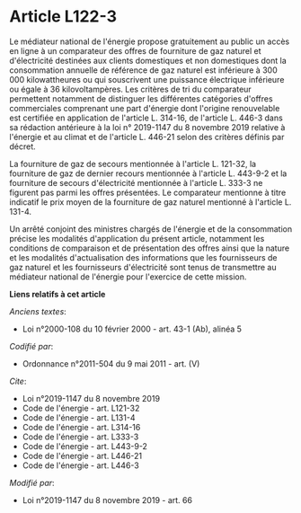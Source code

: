 # Article L122-3

Le médiateur national de l'énergie propose gratuitement au public un accès en ligne à un comparateur des offres de fourniture
de gaz naturel et d'électricité destinées aux clients domestiques et non domestiques dont la consommation annuelle de
référence de gaz naturel est inférieure à 300 000 kilowattheures ou qui souscrivent une puissance électrique inférieure ou
égale à 36 kilovoltampères. Les critères de tri du comparateur permettent notamment de distinguer les différentes catégories
d'offres commerciales comprenant une part d'énergie dont l'origine renouvelable est certifiée en application de l'article L.
314-16, de l'article L. 446-3 dans sa rédaction antérieure à la loi n° 2019-1147 du 8 novembre 2019 relative à l'énergie et
au climat et de l'article L. 446-21 selon des critères définis par décret. 

La fourniture de gaz de secours mentionnée à l'article L. 121-32, la fourniture de gaz de dernier recours mentionnée à
l'article L. 443-9-2 et la fourniture de secours d'électricité mentionnée à l'article L. 333-3 ne figurent pas parmi les
offres présentées. Le comparateur mentionne à titre indicatif le prix moyen de la fourniture de gaz naturel mentionné à
l'article L. 131-4. 

Un arrêté conjoint des ministres chargés de l'énergie et de la consommation précise les modalités d'application du présent
article, notamment les conditions de comparaison et de présentation des offres ainsi que la nature et les modalités
d'actualisation des informations que les fournisseurs de gaz naturel et les fournisseurs d'électricité sont tenus de
transmettre au médiateur national de l'énergie pour l'exercice de cette mission.

**Liens relatifs à cet article**

_Anciens textes_:

  - Loi n°2000-108 du 10 février 2000 - art. 43-1 (Ab), alinéa 5

_Codifié par_:

  - Ordonnance n°2011-504 du 9 mai 2011 - art. (V)

_Cite_:

  - Loi n°2019-1147 du 8 novembre 2019
  - Code de l'énergie - art. L121-32
  - Code de l'énergie - art. L131-4
  - Code de l'énergie - art. L314-16
  - Code de l'énergie - art. L333-3
  - Code de l'énergie - art. L443-9-2
  - Code de l'énergie - art. L446-21
  - Code de l'énergie - art. L446-3

_Modifié par_:

  - Loi n°2019-1147 du 8 novembre 2019 - art. 66
